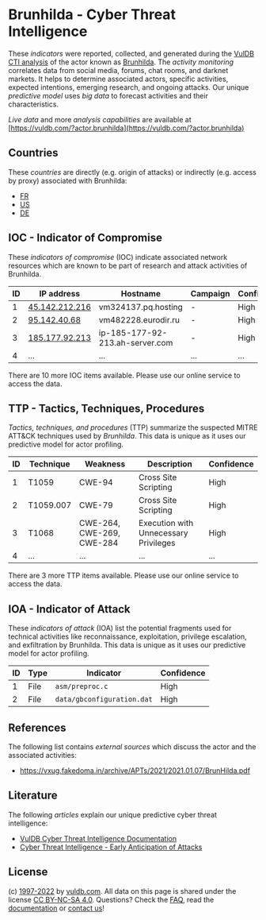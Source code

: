 # Brunhilda - Cyber Threat Intelligence

These _indicators_ were reported, collected, and generated during the [VulDB CTI analysis](https://vuldb.com/?kb.cti) of the actor known as [Brunhilda](https://vuldb.com/?actor.brunhilda). The _activity monitoring_ correlates data from social media, forums, chat rooms, and darknet markets. It helps to determine associated actors, specific activities, expected intentions, emerging research, and ongoing attacks. Our unique _predictive model_ uses _big data_ to forecast activities and their characteristics.

_Live data_ and more _analysis capabilities_ are available at [https://vuldb.com/?actor.brunhilda](https://vuldb.com/?actor.brunhilda)

## Countries

These _countries_ are directly (e.g. origin of attacks) or indirectly (e.g. access by proxy) associated with Brunhilda:

* [FR](https://vuldb.com/?country.fr)
* [US](https://vuldb.com/?country.us)
* [DE](https://vuldb.com/?country.de)

## IOC - Indicator of Compromise

These _indicators of compromise_ (IOC) indicate associated network resources which are known to be part of research and attack activities of Brunhilda.

ID | IP address | Hostname | Campaign | Confidence
-- | ---------- | -------- | -------- | ----------
1 | [45.142.212.216](https://vuldb.com/?ip.45.142.212.216) | vm324137.pq.hosting | - | High
2 | [95.142.40.68](https://vuldb.com/?ip.95.142.40.68) | vm482228.eurodir.ru | - | High
3 | [185.177.92.213](https://vuldb.com/?ip.185.177.92.213) | ip-185-177-92-213.ah-server.com | - | High
4 | ... | ... | ... | ...

There are 10 more IOC items available. Please use our online service to access the data.

## TTP - Tactics, Techniques, Procedures

_Tactics, techniques, and procedures_ (TTP) summarize the suspected MITRE ATT&CK techniques used by _Brunhilda_. This data is unique as it uses our predictive model for actor profiling.

ID | Technique | Weakness | Description | Confidence
-- | --------- | -------- | ----------- | ----------
1 | T1059 | CWE-94 | Cross Site Scripting | High
2 | T1059.007 | CWE-79 | Cross Site Scripting | High
3 | T1068 | CWE-264, CWE-269, CWE-284 | Execution with Unnecessary Privileges | High
4 | ... | ... | ... | ...

There are 3 more TTP items available. Please use our online service to access the data.

## IOA - Indicator of Attack

These _indicators of attack_ (IOA) list the potential fragments used for technical activities like reconnaissance, exploitation, privilege escalation, and exfiltration by Brunhilda. This data is unique as it uses our predictive model for actor profiling.

ID | Type | Indicator | Confidence
-- | ---- | --------- | ----------
1 | File | `asm/preproc.c` | High
2 | File | `data/gbconfiguration.dat` | High

## References

The following list contains _external sources_ which discuss the actor and the associated activities:

* https://vxug.fakedoma.in/archive/APTs/2021/2021.01.07/BrunHilda.pdf

## Literature

The following _articles_ explain our unique predictive cyber threat intelligence:

* [VulDB Cyber Threat Intelligence Documentation](https://vuldb.com/?kb.cti)
* [Cyber Threat Intelligence - Early Anticipation of Attacks](https://www.scip.ch/en/?labs.20201022)

## License

(c) [1997-2022](https://vuldb.com/?kb.changelog) by [vuldb.com](https://vuldb.com/?kb.about). All data on this page is shared under the license [CC BY-NC-SA 4.0](https://creativecommons.org/licenses/by-nc-sa/4.0/). Questions? Check the [FAQ](https://vuldb.com/?kb.faq), read the [documentation](https://vuldb.com/?kb) or [contact us](https://vuldb.com/?contact)!
